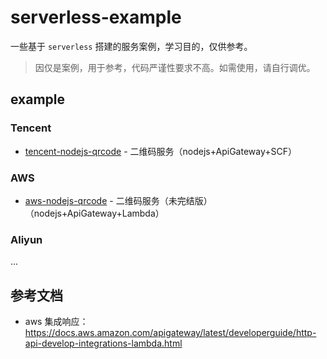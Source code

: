 # serverless-example

一些基于 `serverless` 搭建的服务案例，学习目的，仅供参考。

> 因仅是案例，用于参考，代码严谨性要求不高。如需使用，请自行调优。

## example

### Tencent

- [tencent-nodejs-qrcode](./tencent-nodejs-qrcode) - 二维码服务（nodejs+ApiGateway+SCF）

### AWS

- [aws-nodejs-qrcode](./aws-nodejs-qrcode) - 二维码服务（未完结版）（nodejs+ApiGateway+Lambda）

### Aliyun

...

## 参考文档

- aws 集成响应：https://docs.aws.amazon.com/apigateway/latest/developerguide/http-api-develop-integrations-lambda.html
